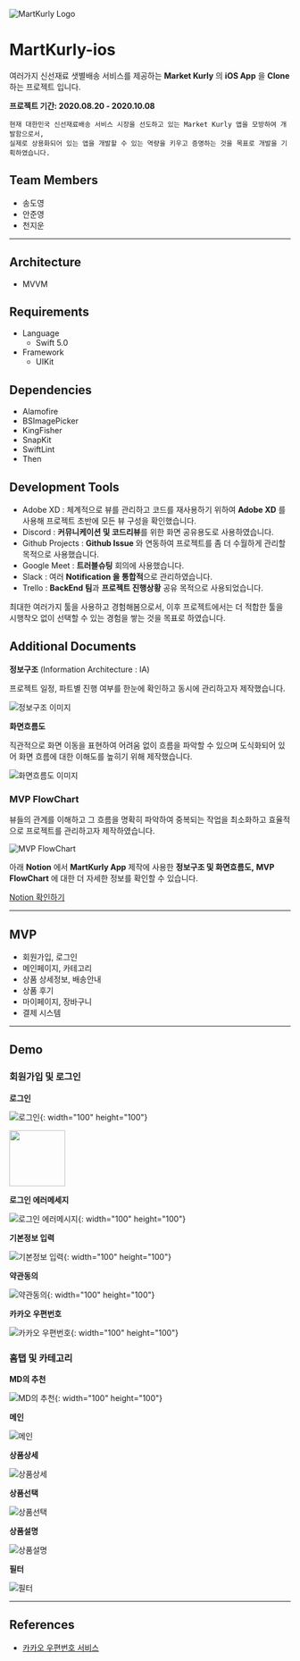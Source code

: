 ![MartKurly Logo](https://user-images.githubusercontent.com/41736472/95359814-870a0780-0905-11eb-9c9a-c07e095f71e6.png)

# MartKurly-ios

여러가지 신선재료 샛별배송 서비스를 제공하는 **Market Kurly** 의 **iOS App** 을 **Clone** 하는 프로젝트 입니다.

**프로젝트 기간: 2020.08.20 - 2020.10.08**

```
현재 대한민국 신선재료배송 서비스 시장을 선도하고 있는 Market Kurly 앱을 모방하여 개발함으로서,
실제로 상용화되어 있는 앱을 개발할 수 있는 역량을 키우고 증명하는 것을 목표로 개발을 기획하였습니다.
```

## Team Members

- 송도영
- 안준영
- 천지운

---

## Architecture

- MVVM

## Requirements

- Language
  - Swift 5.0
- Framework
  - UIKit

## Dependencies

- Alamofire
- BSImagePicker
- KingFisher
- SnapKit
- SwiftLint
- Then

## Development Tools

- Adobe XD : 체계적으로 뷰를 관리하고 코드를 재사용하기 위하여 **Adobe XD** 를 사용해 프로젝트 초반에 모든 뷰 구성을 확인했습니다.
- Discord : **커뮤니케이션 및 코드리뷰**를 위한 화면 공유용도로 사용하였습니다.
- Github Projects : **Github Issue** 와 연동하여 프로젝트를 좀 더 수월하게 관리할 목적으로 사용했습니다.
- Google Meet : **트러블슈팅** 회의에 사용했습니다.
- Slack : 여러 **Notification 을 통합적**으로 관리하였습니다.
- Trello : **BackEnd 팀**과 **프로젝트 진행상황** 공유 목적으로 사용되었습니다.

최대한 여러가지 툴을 사용하고 경험해봄으로서, 이후 프로젝트에서는 더 적합한 툴을 시행착오 없이 선택할 수 있는 경험을 쌓는 것을 목표로 하였습니다.

## Additional Documents

**정보구조** (Information Architecture : IA)

프로젝트 일정, 파트별 진행 여부를 한눈에 확인하고 동시에 관리하고자 제작했습니다.

![정보구조 이미지](https://user-images.githubusercontent.com/41736472/95364202-81172500-090b-11eb-931b-4765e4a0def8.png)

**화면흐름도**

직관적으로 화면 이동을 표현하여 어려움 없이 흐름을 파악할 수 있으며 도식화되어 있어 화면 흐름에 대한 이해도를 높히기 위해 제작했습니다.

![화면흐름도 이미지](https://user-images.githubusercontent.com/41736472/95364209-82485200-090b-11eb-82d8-692b192ebc14.png)

### MVP FlowChart

뷰들의 관계를 이해하고 그 흐름을 명확히 파악하여 중복되는 작업을 최소화하고 효율적으로 프로젝트를 관리하고자 제작하였습니다.

![MVP FlowChart](https://user-images.githubusercontent.com/41736472/95364435-c5a2c080-090b-11eb-9a26-c459c6dc5d32.png)

아래 **Notion** 에서 **MartKurly App** 제작에 사용한 **정보구조 및 화면흐름도,** **MVP FlowChart** 에 대한 더 자세한 정보를 확인할 수 있습니다.

[Notion 확인하기](https://www.notion.so/Mart-Kurly-4fbaeae14a874fdd96698f06472137e1)

---

## MVP

- 회원가입, 로그인
- 메인페이지, 카테고리
- 상품 상세정보, 배송안내
- 상품 후기
- 마이페이지, 장바구니
- 결제 시스템

---

## Demo

### 회원가입 및 로그인

**로그인**

![로그인](https://user-images.githubusercontent.com/41736472/95409618-037c0500-095d-11eb-9559-55de6ffddacc.gif){: width="100" height="100"}

<img src="https://user-images.githubusercontent.com/41736472/95409618-037c0500-095d-11eb-9559-55de6ffddacc.gif" width="100" height="100">

**로그인 에러메세지**

![로그인 에러메시지](https://user-images.githubusercontent.com/41736472/95409766-59e94380-095d-11eb-82f0-b5b246584c60.gif){: width="100" height="100"}

**기본정보 입력**

![기본정보 입력](https://user-images.githubusercontent.com/41736472/95409619-0545c880-095d-11eb-9ec8-cb9ca018f215.gif){: width="100" height="100"}

**약관동의**

![약관동의](https://user-images.githubusercontent.com/41736472/95409622-070f8c00-095d-11eb-84d2-a3b43c5da0df.gif){: width="100" height="100"}

**카카오 우편번호**

![카카오 우편번호](https://user-images.githubusercontent.com/41736472/95409769-5bb30700-095d-11eb-94ec-23b89f71e9f2.gif){: width="100" height="100"}

### 홈탭 및 카테고리

**MD의 추천**

![MD의 추천](https://user-images.githubusercontent.com/41736472/95409938-b77d9000-095d-11eb-8427-fe5b6fb3865c.gif){: width="100" height="100"}

**메인**

![메인](https://user-images.githubusercontent.com/41736472/95409942-b9475380-095d-11eb-95d6-a26be9f91706.gif)

**상품상세**

![상품상세](https://user-images.githubusercontent.com/41736472/95409944-ba788080-095d-11eb-99e0-bf967dc15b3e.gif)

**상품선택**

![상품선택](https://user-images.githubusercontent.com/41736472/95409946-bb111700-095d-11eb-94c0-184a7c0d6b78.gif)

**상품설명**

![상품설명](https://user-images.githubusercontent.com/41736472/95409948-bba9ad80-095d-11eb-8e89-cf9331b63948.gif)

**필터**

![필터](https://user-images.githubusercontent.com/41736472/95410158-235ff880-095e-11eb-940f-7cbf1eabc3f3.gif)

---

## References

- [카카오 우편번호 서비스](http://postcode.map.daum.net/guide)


